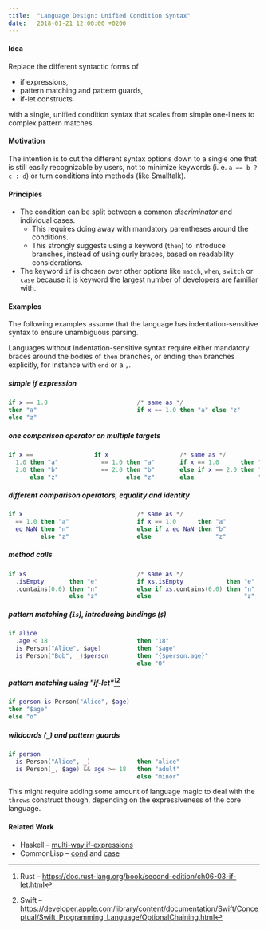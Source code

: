 ```yaml
---
title:  "Language Design: Unified Condition Syntax"
date:   2018-01-21 12:00:00 +0200
---
```


#### Idea

Replace the different syntactic forms of

- if expressions,
- pattern matching and pattern guards,
- if-let constructs

with a single, unified condition syntax that scales from simple one-liners to complex pattern matches.

#### Motivation

The intention is to cut the different syntax options down to a single one that is still easily recognizable by users,
not to minimize keywords (i. e. `a == b ? c : d`) or turn conditions into methods (like Smalltalk).

#### Principles

- The condition can be split between a common _discriminator_ and individual cases.
  - This requires doing away with mandatory parentheses around the conditions.
  - This strongly suggests using a keyword (`then`) to introduce branches, instead of using curly braces,
    based on readability considerations.
- The keyword `if` is chosen over other options like `match`, `when`, `switch` or `case`
  because it is keyword the largest number of developers are familiar with.

#### Examples

The following examples assume that the language has indentation-sensitive syntax to ensure unambiguous parsing.

Languages without indentation-sensitive syntax require either mandatory braces around the bodies of `then` branches,
or ending `then` branches explicitly, for instance with `end` or a `,`.

##### simple if expression
```lua
if x == 1.0                         /* same as */
then "a"                            if x == 1.0 then "a" else "z"
else "z"
```

##### one comparison operator on multiple targets
```lua
if x ==                 if x                    /* same as */
  1.0 then "a"            == 1.0 then "a"       if x == 1.0      then "a"
  2.0 then "b"            == 2.0 then "b"       else if x == 2.0 then "b"
      else "z"                   else "z"       else                  "z"
```

##### different comparison operators, equality and identity
```lua
if x                                /* same as */
  == 1.0 then "a"                   if x == 1.0      then "a"
  eq NaN then "n"                   else if x eq NaN then "b"
         else "z"                   else                  "z"
```

##### method calls
```lua
if xs                               /* same as */
  .isEmpty       then "e"           if xs.isEmpty            then "e"
  .contains(0.0) then "n"           else if xs.contains(0.0) then "n"      
                 else "z"           else                          "z"
```

##### pattern matching (`is`), introducing bindings (`$`)
```lua
if alice
  .age < 18                         then "18"
  is Person("Alice", $age)          then "$age"
  is Person("Bob", _)$person        then "{$person.age}"
                                    else "0"
```

##### pattern matching using "if-let"[^rust][^swift]
```lua
if person is Person("Alice", $age)
then "$age"
else "o"
```

##### wildcards (`_`) and pattern guards
```lua
if person
  is Person("Alice", _)             then "alice"
  is Person(_, $age) && age >= 18   then "adult"
                                    else "minor"
```

This might require adding some amount of language magic to deal with the `throws` construct though,
depending on the expressiveness of the core language.

#### Related Work

- Haskell – [multi-way if-expressions](https://downloads.haskell.org/~ghc/latest/docs/html/users_guide/glasgow_exts.html#extension-MultiWayIf)
- CommonLisp – [cond](http://www.lispworks.com/documentation/HyperSpec/Body/m_cond.htm)
  and [case](http://www.lispworks.com/documentation/HyperSpec/Body/m_case_.htm#case)

[^rust]: Rust – https://doc.rust-lang.org/book/second-edition/ch06-03-if-let.html
[^swift]: Swift – https://developer.apple.com/library/content/documentation/Swift/Conceptual/Swift_Programming_Language/OptionalChaining.html

